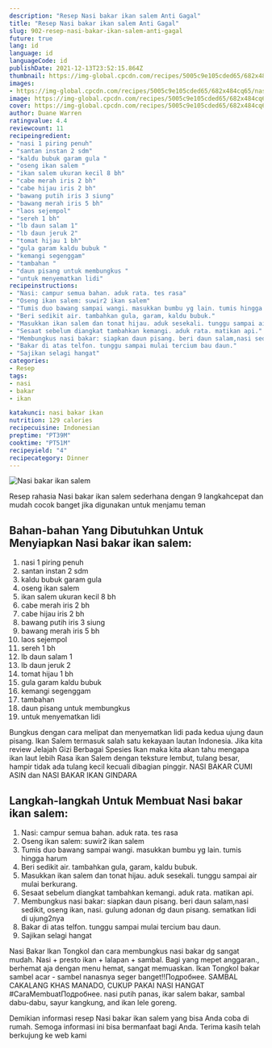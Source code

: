 ```yaml
---
description: "Resep Nasi bakar ikan salem Anti Gagal"
title: "Resep Nasi bakar ikan salem Anti Gagal"
slug: 902-resep-nasi-bakar-ikan-salem-anti-gagal
future: true
lang: id
language: id
languageCode: id
publishDate: 2021-12-13T23:52:15.864Z 
thumbnail: https://img-global.cpcdn.com/recipes/5005c9e105cded65/682x484cq65/nasi-bakar-ikan-salem-foto-resep-utama.png
images:
- https://img-global.cpcdn.com/recipes/5005c9e105cded65/682x484cq65/nasi-bakar-ikan-salem-foto-resep-utama.png
image: https://img-global.cpcdn.com/recipes/5005c9e105cded65/682x484cq65/nasi-bakar-ikan-salem-foto-resep-utama.png
cover: https://img-global.cpcdn.com/recipes/5005c9e105cded65/682x484cq65/nasi-bakar-ikan-salem-foto-resep-utama.png
author: Duane Warren
ratingvalue: 4.4
reviewcount: 11
recipeingredient:
- "nasi 1 piring penuh"
- "santan instan 2 sdm"
- "kaldu bubuk garam gula "
- "oseng ikan salem "
- "ikan salem ukuran kecil 8 bh"
- "cabe merah iris 2 bh"
- "cabe hijau iris 2 bh"
- "bawang putih iris 3 siung"
- "bawang merah iris 5 bh"
- "laos sejempol"
- "sereh 1 bh"
- "lb daun salam 1"
- "lb daun jeruk 2"
- "tomat hijau 1 bh"
- "gula garam kaldu bubuk "
- "kemangi segenggam"
- "tambahan "
- "daun pisang untuk membungkus "
- "untuk menyematkan lidi"
recipeinstructions:
- "Nasi: campur semua bahan. aduk rata. tes rasa"
- "Oseng ikan salem: suwir2 ikan salem"
- "Tumis duo bawang sampai wangi. masukkan bumbu yg lain. tumis hingga harum"
- "Beri sedikit air. tambahkan gula, garam, kaldu bubuk."
- "Masukkan ikan salem dan tonat hijau. aduk sesekali. tunggu sampai air mulai berkurang."
- "Sesaat sebelum diangkat tambahkan kemangi. aduk rata. matikan api."
- "Membungkus nasi bakar: siapkan daun pisang. beri daun salam,nasi sedikit, oseng ikan, nasi. gulung adonan dg daun pisang. sematkan lidi di ujung2nya"
- "Bakar di atas telfon. tunggu sampai mulai tercium bau daun."
- "Sajikan selagi hangat"
categories:
- Resep
tags:
- nasi
- bakar
- ikan

katakunci: nasi bakar ikan 
nutrition: 129 calories
recipecuisine: Indonesian
preptime: "PT39M"
cooktime: "PT51M"
recipeyield: "4"
recipecategory: Dinner
---
```



![Nasi bakar ikan salem](https://img-global.cpcdn.com/recipes/5005c9e105cded65/682x484cq65/nasi-bakar-ikan-salem-foto-resep-utama.png)

Resep rahasia Nasi bakar ikan salem  sederhana dengan 9 langkahcepat dan mudah cocok banget jika digunakan untuk menjamu teman

<!--inarticleads1-->

## Bahan-bahan Yang Dibutuhkan Untuk Menyiapkan Nasi bakar ikan salem:

1. nasi 1 piring penuh
1. santan instan 2 sdm
1. kaldu bubuk garam gula 
1. oseng ikan salem 
1. ikan salem ukuran kecil 8 bh
1. cabe merah iris 2 bh
1. cabe hijau iris 2 bh
1. bawang putih iris 3 siung
1. bawang merah iris 5 bh
1. laos sejempol
1. sereh 1 bh
1. lb daun salam 1
1. lb daun jeruk 2
1. tomat hijau 1 bh
1. gula garam kaldu bubuk 
1. kemangi segenggam
1. tambahan 
1. daun pisang untuk membungkus 
1. untuk menyematkan lidi

Bungkus dengan cara melipat dan menyematkan lidi pada kedua ujung daun pisang. Ikan Salem termasuk salah satu kekayaan lautan Indonesia. Jika kita review Jelajah Gizi Berbagai Spesies Ikan maka kita akan tahu mengapa ikan laut lebih Rasa ikan Salem dengan teksture lembut, tulang besar, hampir tidak ada tulang kecil kecuali dibagian pinggir. NASI BAKAR CUMI ASIN dan NASI BAKAR IKAN GINDARA 

<!--inarticleads2-->

## Langkah-langkah Untuk Membuat Nasi bakar ikan salem:

1. Nasi: campur semua bahan. aduk rata. tes rasa
1. Oseng ikan salem: suwir2 ikan salem
1. Tumis duo bawang sampai wangi. masukkan bumbu yg lain. tumis hingga harum
1. Beri sedikit air. tambahkan gula, garam, kaldu bubuk.
1. Masukkan ikan salem dan tonat hijau. aduk sesekali. tunggu sampai air mulai berkurang.
1. Sesaat sebelum diangkat tambahkan kemangi. aduk rata. matikan api.
1. Membungkus nasi bakar: siapkan daun pisang. beri daun salam,nasi sedikit, oseng ikan, nasi. gulung adonan dg daun pisang. sematkan lidi di ujung2nya
1. Bakar di atas telfon. tunggu sampai mulai tercium bau daun.
1. Sajikan selagi hangat


Nasi Bakar Ikan Tongkol dan cara membungkus nasi bakar dg sangat mudah. Nasi + presto ikan + lalapan + sambal. Bagi yang mepet anggaran., berhemat aja dengan menu hemat, sangat memuaskan. Ikan Tongkol bakar sambel acar - sambel nanasnya seger banget!!Подробнее. SAMBAL CAKALANG KHAS MANADO, CUKUP PAKAI NASI HANGAT #CaraMembuatПодробнее. nasi putih panas, ikar salem bakar, sambal dabu-dabu, sayur kangkung, and ikan lele goreng. 

Demikian informasi  resep Nasi bakar ikan salem   yang bisa Anda coba di rumah. Semoga informasi ini bisa bermanfaat bagi Anda. Terima kasih telah berkujung ke web kami
